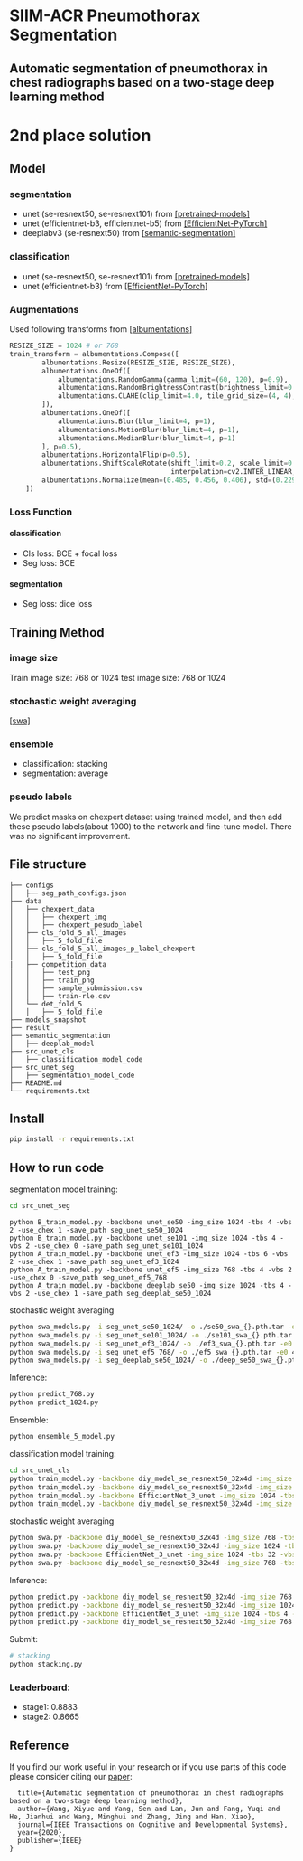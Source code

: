 # SIIM-ACR Pneumothorax Segmentation

## Automatic segmentation of pneumothorax in chest radiographs based on a two-stage deep learning method

# 2nd place solution 

## Model
### segmentation
- unet (se-resnext50, se-resnext101) from [\[pretrained-models\]](https://github.com/Cadene/pretrained-models.pytorch)
- unet (efficientnet-b3, efficientnet-b5) from [\[EfficientNet-PyTorch\]](https://github.com/lukemelas/EfficientNet-PyTorch)
- deeplabv3 (se-resnext50) from [\[semantic-segmentation\]](https://github.com/NVIDIA/semantic-segmentation)
### classification 
- unet (se-resnext50, se-resnext101) from [\[pretrained-models\]](https://github.com/Cadene/pretrained-models.pytorch)
- unet (efficientnet-b3) from  [\[EfficientNet-PyTorch\]](https://github.com/lukemelas/EfficientNet-PyTorch)
### Augmentations
Used following transforms from \[[albumentations\]](https://github.com/albu/albumentations)
```python
RESIZE_SIZE = 1024 # or 768
train_transform = albumentations.Compose([
        albumentations.Resize(RESIZE_SIZE, RESIZE_SIZE),
        albumentations.OneOf([
            albumentations.RandomGamma(gamma_limit=(60, 120), p=0.9),
            albumentations.RandomBrightnessContrast(brightness_limit=0.2, contrast_limit=0.2, p=0.9),
            albumentations.CLAHE(clip_limit=4.0, tile_grid_size=(4, 4), p=0.9),
        ]),
        albumentations.OneOf([
            albumentations.Blur(blur_limit=4, p=1),
            albumentations.MotionBlur(blur_limit=4, p=1),
            albumentations.MedianBlur(blur_limit=4, p=1)
        ], p=0.5),
        albumentations.HorizontalFlip(p=0.5),
        albumentations.ShiftScaleRotate(shift_limit=0.2, scale_limit=0.2, rotate_limit=20,
                                        interpolation=cv2.INTER_LINEAR, border_mode=cv2.BORDER_CONSTANT, p=1),
        albumentations.Normalize(mean=(0.485, 0.456, 0.406), std=(0.229, 0.224, 0.225), max_pixel_value=255.0, p=1.0)
    ])
```
### Loss Function
#### classification 

- Cls loss: BCE + focal loss
- Seg loss: BCE 
#### segmentation

- Seg loss: dice loss
## Training Method
### image size
Train image size: 768 or 1024
test image size: 768 or 1024
### stochastic weight averaging
\[[swa\]](https://github.com/timgaripov/swa)
### ensemble
- classification: stacking 
- segmentation: average 
### pseudo labels
We predict masks on chexpert dataset using trained model, 
and then add these pseudo labels(about 1000) to the network and fine-tune model. There was no significant improvement.

## File structure
    ├── configs
    │   ├── seg_path_configs.json
    ├── data              
    │   ├── chexpert_data
    │   │   ├── chexpert_img
    │   │   ├── chexpert_pesudo_label
    │   ├── cls_fold_5_all_images
    │   │   ├── 5_fold_file
    │   ├── cls_fold_5_all_images_p_label_chexpert
    │   │   ├── 5_fold_file
    |   ├── competition_data
    │   │   ├── test_png
    │   │   ├── train_png
    │   │   ├── sample_submission.csv
    │   │   ├── train-rle.csv
    │   └── det_fold_5
    │   │   ├── 5_fold_file
    ├── models_snapshot
    ├── result
    ├── semantic_segmentation
    │   ├── deeplab_model
    ├── src_unet_cls
    │   ├── classification_model_code
    ├── src_unet_seg
    │   ├── segmentation_model_code
    ├── README.md
    └── requirements.txt

## Install
```bash
pip install -r requirements.txt
```

## How to run code
segmentation model training:
```bash
cd src_unet_seg
```
```
python B_train_model.py -backbone unet_se50 -img_size 1024 -tbs 4 -vbs 2 -use_chex 1 -save_path seg_unet_se50_1024
python B_train_model.py -backbone unet_se101 -img_size 1024 -tbs 4 -vbs 2 -use_chex 0 -save_path seg_unet_se101_1024
python A_train_model.py -backbone unet_ef3 -img_size 1024 -tbs 6 -vbs 2 -use_chex 1 -save_path seg_unet_ef3_1024
python A_train_model.py -backbone unet_ef5 -img_size 768 -tbs 4 -vbs 2 -use_chex 0 -save_path seg_unet_ef5_768
python A_train_model.py -backbone deeplab_se50 -img_size 1024 -tbs 4 -vbs 2 -use_chex 1 -save_path seg_deeplab_se50_1024
```
stochastic weight averaging
```bash
python swa_models.py -i seg_unet_se50_1024/ -o ./se50_swa_{}.pth.tar -e0 43 -e1 34 -e2 39 --model_num unet_se50 --batch-size 4
python swa_models.py -i seg_unet_se101_1024/ -o ./se101_swa_{}.pth.tar -e0 43 -e1 34 -e2 39 --model_num unet_se101 --batch-size 4
python swa_models.py -i seg_unet_ef3_1024/ -o ./ef3_swa_{}.pth.tar -e0 43 -e1 34 -e2 39 --model_num unet_ef3 --batch-size 6
python swa_models.py -i seg_unet_ef5_768/ -o ./ef5_swa_{}.pth.tar -e0 43 -e1 34 -e2 39 --model_num unet_ef5 --batch-size 4
python swa_models.py -i seg_deeplab_se50_1024/ -o ./deep_se50_swa_{}.pth.tar -e0 43 -e1 34 -e2 39 --model_num deeplab_se50 --batch-size 4
```
Inference:
```bash
python predict_768.py 
python predict_1024.py
```
Ensemble:
```bash
python ensemble_5_model.py 
```
classification model training:
```bash
cd src_unet_cls
python train_model.py -backbone diy_model_se_resnext50_32x4d -img_size 768 -tbs 16 -vbs 8 -save_path diy_model_se_resnext50_32x4d_768_normal
python train_model.py -backbone diy_model_se_resnext50_32x4d -img_size 1024 -tbs 8 -vbs 4 -save_path diy_model_se_resnext50_32x4d_1024_normal
python train_model.py -backbone EfficientNet_3_unet -img_size 1024 -tbs 16 -vbs 8 -save_path EfficientNet_3_unet_1024_normal
python train_model.py -backbone diy_model_se_resnext50_32x4d -img_size 768 -tbs 16 -vbs 8 -save_path diy_model_se_resnext50_32x4d_768_add_chexpert
```
stochastic weight averaging
```bash
python swa.py -backbone diy_model_se_resnext50_32x4d -img_size 768 -tbs 32 -vbs 8 -cp diy_model_se_resnext50_32x4d_768_normal
python swa.py -backbone diy_model_se_resnext50_32x4d -img_size 1024 -tbs 32 -vbs 8 -cp diy_model_se_resnext50_32x4d_1024_normal
python swa.py -backbone EfficientNet_3_unet -img_size 1024 -tbs 32 -vbs 8 -cp EfficientNet_3_unet_768_normal
python swa.py -backbone diy_model_se_resnext50_32x4d -img_size 768 -tbs 32 -vbs 8 -cp diy_model_se_resnext50_32x4d_768_add_chexpert
```
Inference:
```bash
python predict.py -backbone diy_model_se_resnext50_32x4d -img_size 768 -tbs 4 -vbs 4 -spth diy_model_se_resnext50_32x4d_768_normal
python predict.py -backbone diy_model_se_resnext50_32x4d -img_size 1024 -tbs 4 -vbs 4 -spth diy_model_se_resnext50_32x4d_1024_normal
python predict.py -backbone EfficientNet_3_unet -img_size 1024 -tbs 4 -vbs 4 -spth EfficientNet_3_unet_1024_normal
python predict.py -backbone diy_model_se_resnext50_32x4d -img_size 768 -tbs 4 -vbs 4 -spth diy_model_se_resnext50_32x4d_768_add_chexpert
```

Submit:
```bash
# stacking
python stacking.py
```

### Leaderboard:
- stage1: 0.8883
- stage2: 0.8665
## Reference
If you find our work useful in your research or if you use parts of this code please consider citing our [paper](https://ieeexplore.ieee.org/document/9247293):

```@article{wang2020automatic,
  title={Automatic segmentation of pneumothorax in chest radiographs based on a two-stage deep learning method},
  author={Wang, Xiyue and Yang, Sen and Lan, Jun and Fang, Yuqi and He, Jianhui and Wang, Minghui and Zhang, Jing and Han, Xiao},
  journal={IEEE Transactions on Cognitive and Developmental Systems},
  year={2020},
  publisher={IEEE}
} 
```
